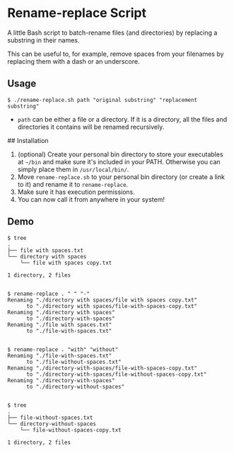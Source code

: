 # Rename-replace Script

A little Bash script to batch-rename files (and directories) by replacing a substring in their names.

This can be useful to, for example, remove spaces from your filenames by replacing them with a dash or an underscore.

## Usage

`$ ./rename-replace.sh path "original substring" "replacement substring"`

* `path` can be either a file or a directory. If it is a directory, all the files and directories it contains will be renamed recursively.

## Installation

1. (optional) Create your personal bin directory to store your executables at `~/bin` and make sure it's included in your PATH. Otherwise you can simply place them in `/usr/local/bin/`.
2. Move `rename-replace.sh` to your personal bin directory (or create a link to it) and rename it to `rename-replace`.
4. Make sure it has execution permissions.
5. You can now call it from anywhere in your system!


## Demo

```
$ tree
.
├── file with spaces.txt
└── directory with spaces
    └── file with spaces copy.txt

1 directory, 2 files


$ rename-replace . " " "-"
Renaming "./directory with spaces/file with spaces copy.txt"
      to "./directory with spaces/file-with-spaces-copy.txt"
Renaming "./directory with spaces"
      to "./directory-with-spaces"
Renaming "./file with spaces.txt"
      to "./file-with-spaces.txt"


$ rename-replace . "with" "without"
Renaming "./file-with-spaces.txt"
      to "./file-without-spaces.txt"
Renaming "./directory-with-spaces/file-with-spaces-copy.txt"
      to "./directory-with-spaces/file-without-spaces-copy.txt"
Renaming "./directory-with-spaces"
      to "./directory-without-spaces"
      
      
$ tree
.
├── file-without-spaces.txt
└── directory-without-spaces
    └── file-without-spaces-copy.txt

1 directory, 2 files
```
